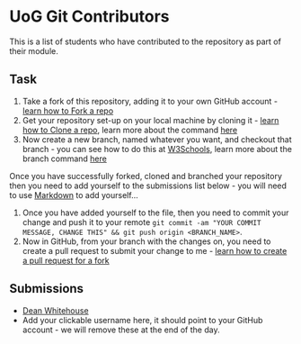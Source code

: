 # UoG Git Contributors
This is a list of students who have contributed to the repository as part of their module.

## Task
1. Take a fork of this repository, adding it to your own GitHub account - [learn how to Fork a repo](https://docs.github.com/en/get-started/quickstart/fork-a-repo)
2. Get your repository set-up on your local machine by cloning it - [learn how to Clone a repo](https://docs.github.com/en/repositories/creating-and-managing-repositories/cloning-a-repository), learn more about the command [here](https://git-scm.com/docs/git-clone) 
3. Now create a new branch, named whatever you want, and checkout that branch - you can see how to do this at [W3Schools](https://www.w3schools.com/git/git_branch.asp?remote=github), learn more about the branch command [here](https://git-scm.com/docs/git-branch)

Once you have successfully forked, cloned and branched your repository then you need to add yourself to the submissions list below - you will need to use [Markdown](https://www.markdownguide.org/basic-syntax/#links) to add yourself...

1. Once you have added yourself to the file, then you need to commit your change and push it to your remote `git commit -am "YOUR COMMIT MESSAGE, CHANGE THIS" && git push origin <BRANCH_NAME>`.
2. Now in GitHub, from your branch with the changes on, you need to create a pull request to submit your change to me - [learn how to create a pull request for a fork](https://docs.github.com/en/pull-requests/collaborating-with-pull-requests/proposing-changes-to-your-work-with-pull-requests/creating-a-pull-request-from-a-fork)

## Submissions
- [Dean Whitehouse](https://github.com/DeanWhitehouse)
- Add your clickable username here, it should point to your GitHub account - we will remove these at the end of the day.
